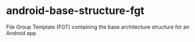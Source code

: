 # android-base-structure-fgt
File Group Template (FGT) containing the base architecture structure for an Android app
